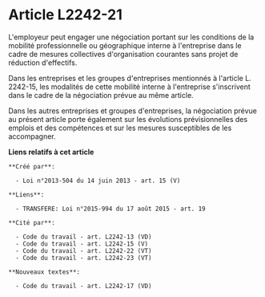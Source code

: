 # Article L2242-21

L'employeur peut engager une négociation portant sur les conditions de la mobilité professionnelle ou géographique interne à
l'entreprise dans le cadre de mesures collectives d'organisation courantes sans projet de réduction d'effectifs. 

Dans les entreprises et les groupes d'entreprises mentionnés à l'article L. 2242-15, les modalités de cette mobilité interne
à l'entreprise s'inscrivent dans le cadre de la négociation prévue au même article. 

Dans les autres entreprises et groupes d'entreprises, la négociation prévue au présent article porte également sur les
évolutions prévisionnelles des emplois et des compétences et sur les mesures susceptibles de les accompagner.

**Liens relatifs à cet article**

	**Créé par**:

	  - Loi n°2013-504 du 14 juin 2013 - art. 15 (V)

	**Liens**:

	  - TRANSFERE: Loi n°2015-994 du 17 août 2015 - art. 19

	**Cité par**:

	  - Code du travail - art. L2242-13 (VD)
	  - Code du travail - art. L2242-15 (V)
	  - Code du travail - art. L2242-22 (VT)
	  - Code du travail - art. L2242-23 (VT)

	**Nouveaux textes**:

	  - Code du travail - art. L2242-17 (VD)
